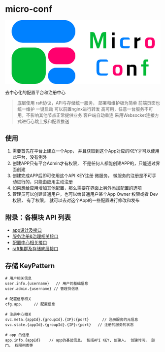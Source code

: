 # micro-conf

![logo](./docs/log.png)

去中心化的配置平台和注册中心
> 底层使用 raft协议，API与存储统一服务， 部署和维护极为简单
> 前端页面也统一维护
> 一键启动
> 可以前置nginx进行转发
> 高可用，任意一台服务不可用，不影响其他节点正常提供业务
> 客户端自动重连
> 采用Websocket连接方式进行心跳上报和配置推送

## 使用

1. 需要首先在平台上建立一个App， 并且获取到这个App对应的KEY才可以使用此平台，没有例外
2. 创建APP只有平台Admin才有权限， 不是任何人都能创建APP的，只能通过界面创建
3. 创建完成APP后即可使用这个API KEY注册 微服务， 微服务的注册是不可手动进行的，只能由应用主动注册
4. 如果想给应用增加其他配置，那么需要在界面上另外添加配置的选项
5. 管理员可以创建普通用户，也可以给普通用户某个App Owner 权限或者 Dev权限， 有了权限， 就可以去对这个App的一些配置进行修改和发布


## 附录：各模块 API 列表

- [app设计及接口](./docs/app.md)
- [服务注册&治理相关接口](./docs/svc.md)
- [配置中心相关接口](./docs/cfg.md)
- [raft集群及存储底层接口](./docs/raft.md)


## 存储 KeyPattern

```
# 用户相关信息
user.info.{username}   // 用户的基础信息
user.admin.{username} // 管理员信息

# 配置信息相关
cfg.app.     // 配置信息

# 注册中心相关
svc.meta.{appId}.{groupId}.{IP}:{port}      // 注册服务的元信息
svc.state.{appId}.{groupId}.{IP}:{port}   // 注册的服务的状态

# app 的信息
app.info.{appId}    // app的基础信息， 包括API KEY, 创建人， 创建时间， 部门， 权限列表等
```